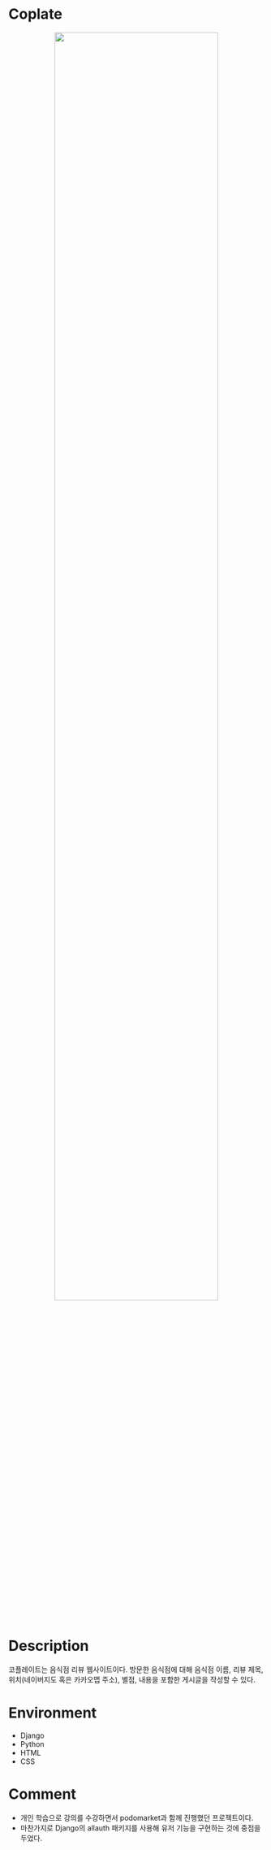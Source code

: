 # Coplate
<div align='center'>
	<img width="80%" src="https://user-images.githubusercontent.com/113345693/220650297-19b485d4-1c1c-4e33-922e-d7c8e035c493.gif"/>
</div>

# Description
코플레이트는 음식점 리뷰 웹사이트이다. 방문한 음식점에 대해 음식점 이름, 리뷰 제목, 위치(네이버지도 혹은 카카오맵 주소), 별점, 내용을 포함한 게시글을 작성할 수 있다. 

# Environment
- Django
- Python
- HTML
- CSS

# Comment
- 개인 학습으로 강의를 수강하면서 podomarket과 함께 진행했던 프로젝트이다.
- 마찬가지로 Django의 allauth 패키지를 사용해 유저 기능을 구현하는 것에 중점을 두었다.
